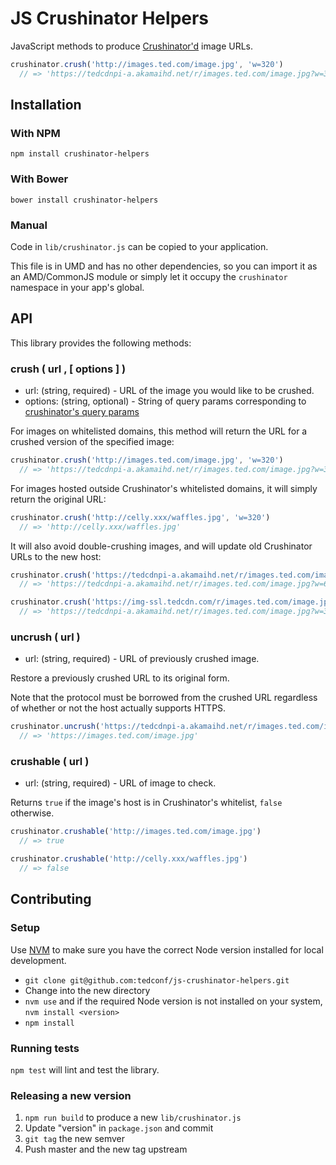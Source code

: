 # JS Crushinator Helpers

JavaScript methods to produce [Crushinator'd](https://github.com/tedconf/crushinator) image URLs.

```javascript
crushinator.crush('http://images.ted.com/image.jpg', 'w=320')
  // => 'https://tedcdnpi-a.akamaihd.net/r/images.ted.com/image.jpg?w=320'
```

## Installation

### With NPM

```
npm install crushinator-helpers
```

### With Bower

```
bower install crushinator-helpers
```

### Manual

Code in `lib/crushinator.js` can be copied to your application.

This file is in UMD and has no other dependencies, so you can import it as an AMD/CommonJS module or simply let it occupy the `crushinator` namespace in your app's global.

## API

This library provides the following methods:

### crush ( url , [ options ] )

* url: (string, required) - URL of the image you would like to be crushed.
* options: (string, optional) - String of query params corresponding to [crushinator's query params](https://github.com/tedconf/crushinator#image-resize-get-values)

For images on whitelisted domains, this method will return the URL for a crushed version of the specified image:

```javascript
crushinator.crush('http://images.ted.com/image.jpg', 'w=320')
  // => 'https://tedcdnpi-a.akamaihd.net/r/images.ted.com/image.jpg?w=320'
```

For images hosted outside Crushinator's whitelisted domains, it will simply return the original URL:

```javascript
crushinator.crush('http://celly.xxx/waffles.jpg', 'w=320')
  // => 'http://celly.xxx/waffles.jpg'
```

It will also avoid double-crushing images, and will update old Crushinator URLs to the new host:

```javascript
crushinator.crush('https://tedcdnpi-a.akamaihd.net/r/images.ted.com/image.jpg?w=320', 'w=640')
  // => 'https://tedcdnpi-a.akamaihd.net/r/images.ted.com/image.jpg?w=640'
```

```javascript
crushinator.crush('https://img-ssl.tedcdn.com/r/images.ted.com/image.jpg', 'w=320')
  // => 'https://tedcdnpi-a.akamaihd.net/r/images.ted.com/image.jpg?w=320'
```

### uncrush ( url )

* url: (string, required) - URL of previously crushed image.

Restore a previously crushed URL to its original form.

Note that the protocol must be borrowed from the crushed URL regardless of whether or not the host actually supports HTTPS.

```javascript
crushinator.uncrush('https://tedcdnpi-a.akamaihd.net/r/images.ted.com/image.jpg?w=320')
  // => 'https://images.ted.com/image.jpg'
```

### crushable ( url )

* url: (string, required) - URL of image to check.

Returns `true` if the image's host is in Crushinator's whitelist, `false` otherwise.

```javascript
crushinator.crushable('http://images.ted.com/image.jpg')
  // => true
```

```javascript
crushinator.crushable('http://celly.xxx/waffles.jpg')
  // => false
```

## Contributing

### Setup

Use [NVM](https://github.com/creationix/nvm) to make sure you have the correct Node version installed for local development.

* `git clone git@github.com:tedconf/js-crushinator-helpers.git`
* Change into the new directory
* `nvm use` and if the required Node version is not installed on your system, `nvm install <version>`
* `npm install`

### Running tests

`npm test` will lint and test the library.

### Releasing a new version

1. `npm run build` to produce a new `lib/crushinator.js`
2. Update "version" in `package.json` and commit
3. `git tag` the new semver
4. Push master and the new tag upstream
